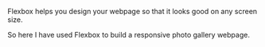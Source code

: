 Flexbox helps you design your webpage so that it looks good on any screen size.

So here I have used Flexbox to build a responsive photo gallery webpage.

